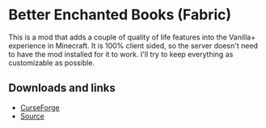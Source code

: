 # Better Enchanted Books (Fabric)
This is a mod that adds a couple of quality of life features into the Vanilla+ experience in Minecraft. It is 100% client sided, so the server doesn't need to have the mod installed for it to work. I'll try to keep everything as customizable as possible.

## Downloads and links
- [CurseForge](https://www.curseforge.com/minecraft/mc-mods/better-enchanted-books)
- [Source](https://github.com/Bernasss12/BetterEnchantedBooks)